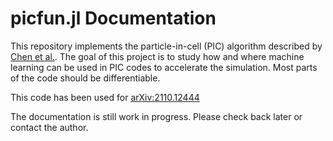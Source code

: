 # picfun.jl Documentation


This repository implements the particle-in-cell (PIC) algorithm described by [Chen et al.](http://dx.doi.org/10.1016/j.jcp.2011.05.031). The goal of this project is to study 
how and where machine learning can be used in PIC codes to accelerate the
simulation. Most parts of the code should be differentiable.

This code has been used for [arXiv:2110.12444](https://arxiv.org/abs/2110.12444)

The documentation is still work in progress. Please check back later or
contact the author.